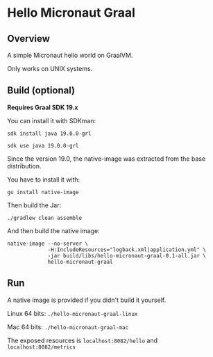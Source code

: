 # Hello Micronaut Graal

## Overview

A simple Micronaut hello world on GraalVM.

Only works on UNIX systems.

## Build (optional)

**Requires Graal SDK 19.x**

You can install it with SDKman:

`sdk install java 19.0.0-grl`

`sdk use java 19.0.0-grl`

Since the version 19.0, the native-image was extracted from the base distribution.

You have to install it with:

`gu install native-image` 

Then build the Jar:

`./gradlew clean assemble`

And then build the native image:

```
native-image --no-server \
             -H:IncludeResources="logback.xml|application.yml" \
             -jar build/libs/hello-micronaut-graal-0.1-all.jar \
             hello-micronaut-graal
```

## Run

A native image is provided if you didn't build it yourself.

Linux 64 bits: `./hello-micronaut-graal-linux`

Mac 64 bits: `./hello-micronaut-graal-mac`

The exposed resources is `localhost:8082/hello` and `localhost:8082/metrics`
